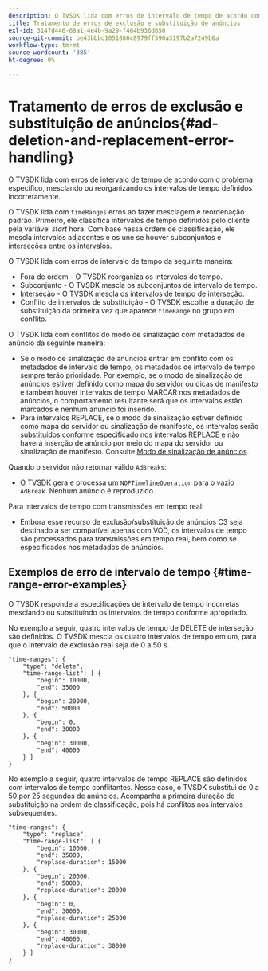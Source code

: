 ```yaml
---
description: O TVSDK lida com erros de intervalo de tempo de acordo com o problema específico, mesclando ou reorganizando os intervalos de tempo definidos incorretamente.
title: Tratamento de erros de exclusão e substituição de anúncios
exl-id: 3147d446-68a1-4e4b-9a29-f464b936d650
source-git-commit: be43bbbd1051886c8979ff590a3197b2a7249b6a
workflow-type: tm+mt
source-wordcount: '385'
ht-degree: 0%

---
```


# Tratamento de erros de exclusão e substituição de anúncios{#ad-deletion-and-replacement-error-handling}

O TVSDK lida com erros de intervalo de tempo de acordo com o problema específico, mesclando ou reorganizando os intervalos de tempo definidos incorretamente.

O TVSDK lida com `timeRanges` erros ao fazer mesclagem e reordenação padrão. Primeiro, ele classifica intervalos de tempo definidos pelo cliente pela variável *start* hora. Com base nessa ordem de classificação, ele mescla intervalos adjacentes e os une se houver subconjuntos e interseções entre os intervalos.

O TVSDK lida com erros de intervalo de tempo da seguinte maneira:

* Fora de ordem - O TVSDK reorganiza os intervalos de tempo.
* Subconjunto - O TVSDK mescla os subconjuntos de intervalo de tempo.
* Interseção - O TVSDK mescla os intervalos de tempo de interseção.
* Conflito de intervalos de substituição - O TVSDK escolhe a duração de substituição da primeira vez que aparece `timeRange` no grupo em conflito.

O TVSDK lida com conflitos do modo de sinalização com metadados de anúncio da seguinte maneira:

* Se o modo de sinalização de anúncios entrar em conflito com os metadados de intervalo de tempo, os metadados de intervalo de tempo sempre terão prioridade. Por exemplo, se o modo de sinalização de anúncios estiver definido como mapa do servidor ou dicas de manifesto e também houver intervalos de tempo MARCAR nos metadados de anúncios, o comportamento resultante será que os intervalos estão marcados e nenhum anúncio foi inserido.
* Para intervalos REPLACE, se o modo de sinalização estiver definido como mapa do servidor ou sinalização de manifesto, os intervalos serão substituídos conforme especificado nos intervalos REPLACE e não haverá inserção de anúncio por meio do mapa do servidor ou sinalização de manifesto. Consulte [Modo de sinalização de anúncios](../../../tvsdk-1.4-for-android/ad-insertion/ad-insertion-metadata/android-1.4-ad-signaling-mode.md).

Quando o servidor não retornar válido `AdBreaks`:

* O TVSDK gera e processa um `NOPTimelineOperation` para o vazio `AdBreak`. Nenhum anúncio é reproduzido.

Para intervalos de tempo com transmissões em tempo real:

* Embora esse recurso de exclusão/substituição de anúncios C3 seja destinado a ser compatível apenas com VOD, os intervalos de tempo são processados para transmissões em tempo real, bem como se especificados nos metadados de anúncios.

## Exemplos de erro de intervalo de tempo {#time-range-error-examples}

O TVSDK responde a especificações de intervalo de tempo incorretas mesclando ou substituindo os intervalos de tempo conforme apropriado.

No exemplo a seguir, quatro intervalos de tempo de DELETE de interseção são definidos. O TVSDK mescla os quatro intervalos de tempo em um, para que o intervalo de exclusão real seja de 0 a 50 s.

```
"time-ranges": {
    "type": "delete",
    "time-range-list": [ {
        "begin": 10000,
        "end": 35000
    }, {
        "begin": 20000,
        "end": 50000
    }, {
        "begin": 0,
        "end": 30000
    }, {
        "begin": 30000,
        "end": 40000
    } ]
}
```

No exemplo a seguir, quatro intervalos de tempo REPLACE são definidos com intervalos de tempo conflitantes. Nesse caso, o TVSDK substitui de 0 a 50 por 25 segundos de anúncios. Acompanha a primeira duração de substituição na ordem de classificação, pois há conflitos nos intervalos subsequentes.

```
"time-ranges": {
    "type": "replace",
    "time-range-list": [ {
        "begin": 10000,
        "end": 35000,
        "replace-duration": 15000
    }, {
        "begin": 20000,
        "end": 50000,
        "replace-duration": 20000
    }, {
        "begin": 0,
        "end": 30000,
        "replace-duration": 25000
    }, {
        "begin": 30000,
        "end": 40000,
        "replace-duration": 30000
    } ]
}
```

